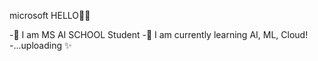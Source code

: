 
microsoft HELLO🖐🏻

-🏫 I am MS AI SCHOOL Student 
-🌱 I am currently learning AI, ML, Cloud!
-...uploading ✨

